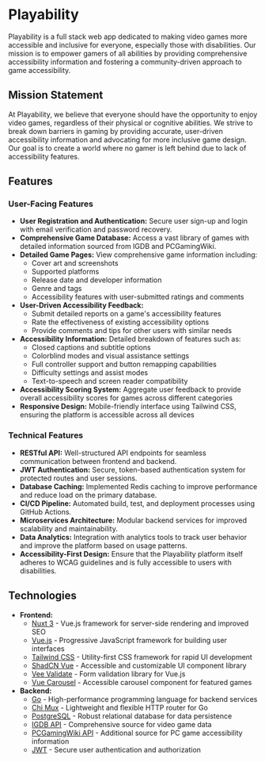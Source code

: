 # Playability

Playability is a full stack web app dedicated to making video games more accessible and inclusive for everyone, especially those with disabilities. Our mission is to empower gamers of all abilities by providing comprehensive accessibility information and fostering a community-driven approach to game accessibility.

## Mission Statement

At Playability, we believe that everyone should have the opportunity to enjoy video games, regardless of their physical or cognitive abilities. We strive to break down barriers in gaming by providing accurate, user-driven accessibility information and advocating for more inclusive game design. Our goal is to create a world where no gamer is left behind due to lack of accessibility features.

## Features

### User-Facing Features

- **User Registration and Authentication:** Secure user sign-up and login with email verification and password recovery.
- **Comprehensive Game Database:** Access a vast library of games with detailed information sourced from IGDB and PCGamingWiki.
- **Detailed Game Pages:** View comprehensive game information including:
  - Cover art and screenshots
  - Supported platforms
  - Release date and developer information
  - Genre and tags
  - Accessibility features with user-submitted ratings and comments
- **User-Driven Accessibility Feedback:**
  - Submit detailed reports on a game's accessibility features
  - Rate the effectiveness of existing accessibility options
  - Provide comments and tips for other users with similar needs
- **Accessibility Information:** Detailed breakdown of features such as:
  - Closed captions and subtitle options
  - Colorblind modes and visual assistance settings
  - Full controller support and button remapping capabilities
  - Difficulty settings and assist modes
  - Text-to-speech and screen reader compatibility
- **Accessibility Scoring System:** Aggregate user feedback to provide overall accessibility scores for games across different categories
- **Responsive Design:** Mobile-friendly interface using Tailwind CSS, ensuring the platform is accessible across all devices

### Technical Features

- **RESTful API:** Well-structured API endpoints for seamless communication between frontend and backend.
- **JWT Authentication:** Secure, token-based authentication system for protected routes and user sessions.
- **Database Caching:** Implemented Redis caching to improve performance and reduce load on the primary database.
- **CI/CD Pipeline:** Automated build, test, and deployment processes using GitHub Actions.
- **Microservices Architecture:** Modular backend services for improved scalability and maintainability.
- **Data Analytics:** Integration with analytics tools to track user behavior and improve the platform based on usage patterns.
- **Accessibility-First Design:** Ensure that the Playability platform itself adheres to WCAG guidelines and is fully accessible to users with disabilities.

## Technologies

- **Frontend:**
  - [Nuxt 3](https://nuxt.com/) - Vue.js framework for server-side rendering and improved SEO
  - [Vue.js](https://vuejs.org/) - Progressive JavaScript framework for building user interfaces
  - [Tailwind CSS](https://tailwindcss.com/) - Utility-first CSS framework for rapid UI development
  - [ShadCN Vue](https://shadcn.com/) - Accessible and customizable UI component library
  - [Vee Validate](https://vee-validate.logaretm.com/v4/) - Form validation library for Vue.js
  - [Vue Carousel](https://ismail9k.github.io/vue3-carousel/) - Accessible carousel component for featured games
- **Backend:**
  - [Go](https://golang.org/) - High-performance programming language for backend services
  - [Chi Mux](https://github.com/go-chi/chi) - Lightweight and flexible HTTP router for Go
  - [PostgreSQL](https://www.postgresql.org/) - Robust relational database for data persistence
  - [IGDB API](https://api-docs.igdb.com/) - Comprehensive source for video game data
  - [PCGamingWiki API](https://pcgamingwiki.com/api.php) - Additional source for PC game accessibility information
  - [JWT](https://jwt.io/) - Secure user authentication and authorization

